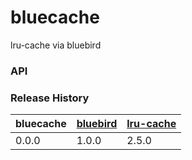 bluecache
=========

lru-cache via bluebird


### API



### Release History

| bluecache | [bluebird](https://github.com/petkaantonov/bluebird) | [lru-cache](https://github.com/isaacs/node-lru-cache) |
| --- | :--- | :--- |
| 0.0.0 | 1.0.0 | 2.5.0 |
